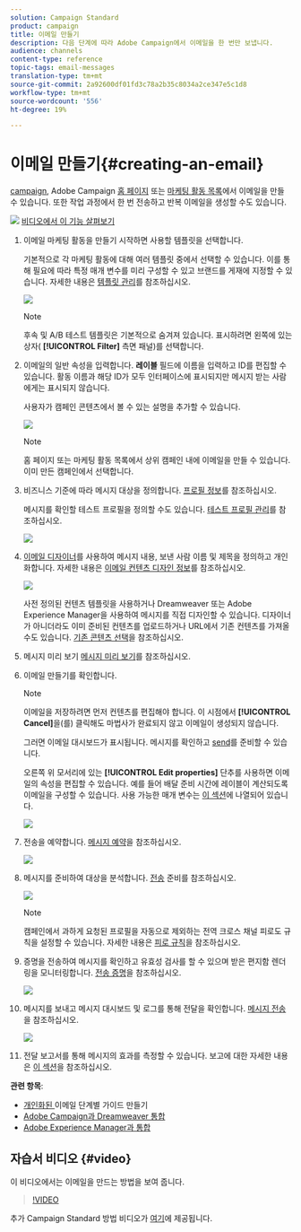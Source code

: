 ```yaml
---
solution: Campaign Standard
product: campaign
title: 이메일 만들기
description: 다음 단계에 따라 Adobe Campaign에서 이메일을 한 번만 보냅니다.
audience: channels
content-type: reference
topic-tags: email-messages
translation-type: tm+mt
source-git-commit: 2a92600df01fd3c78a2b35c8034a2ce347e5c1d8
workflow-type: tm+mt
source-wordcount: '556'
ht-degree: 19%

---
```



# 이메일 만들기{#creating-an-email}

[campaign](../../start/using/marketing-activities.md#creating-a-marketing-activity), Adobe Campaign [홈 페이지](../../start/using/interface-description.md#home-page) 또는 [마케팅 활동 목록](../../start/using/marketing-activities.md#about-marketing-activities)에서 이메일을 만들 수 있습니다. 또한 작업 과정에서 한 번 전송하고 반복 이메일을 생성할 수도 있습니다.

![](assets/do-not-localize/how-to-video.png) [비디오에서 이 기능 살펴보기](#video)

1. 이메일 마케팅 활동을 만들기 시작하면 사용할 템플릿을 선택합니다.

   기본적으로 각 마케팅 활동에 대해 여러 템플릿 중에서 선택할 수 있습니다. 이를 통해 필요에 따라 특정 매개 변수를 미리 구성할 수 있고 브랜드를 게재에 지정할 수 있습니다. 자세한 내용은 [템플릿 관리](../../start/using/marketing-activity-templates.md)를 참조하십시오.

   ![](assets/email_creation_1.png)

   >[!NOTE]
   >
   >후속 및 A/B 테스트 템플릿은 기본적으로 숨겨져 있습니다. 표시하려면 왼쪽에 있는 상자( **[!UICONTROL Filter]** 측면 패널)를 선택합니다.

1. 이메일의 일반 속성을 입력합니다. **레이블** 필드에 이름을 입력하고 ID를 편집할 수 있습니다. 활동 이름과 해당 ID가 모두 인터페이스에 표시되지만 메시지 받는 사람에게는 표시되지 않습니다.

   사용자가 캠페인 콘텐츠에서 볼 수 있는 설명을 추가할 수 있습니다.

   ![](assets/email_creation_2.png)

   >[!NOTE]
   >
   >홈 페이지 또는 마케팅 활동 목록에서 상위 캠페인 내에 이메일을 만들 수 있습니다. 이미 만든 캠페인에서 선택합니다.

1. 비즈니스 기준에 따라 메시지 대상을 정의합니다. [프로필 정보](../../audiences/using/about-profiles.md)를 참조하십시오.

   메시지를 확인할 테스트 프로필을 정의할 수도 있습니다. [테스트 프로필 관리](../../audiences/using/managing-test-profiles.md)를 참조하십시오.

   ![](assets/email_creation_3.png)

1. [이메일 디자이너](../../designing/using/designing-content-in-adobe-campaign.md)를 사용하여 메시지 내용, 보낸 사람 이름 및 제목을 정의하고 개인화합니다. 자세한 내용은 [이메일 컨텐츠 디자인 정보](../../designing/using/designing-content-in-adobe-campaign.md)를 참조하십시오.

   ![](assets/email_creation_4.png)

   사전 정의된 컨텐츠 템플릿을 사용하거나 Dreamweaver 또는 Adobe Experience Manager을 사용하여 메시지를 직접 디자인할 수 있습니다. 디자이너가 아니더라도 이미 준비된 컨텐츠를 업로드하거나 URL에서 기존 컨텐츠를 가져올 수도 있습니다. [기존 콘텐츠 선택](../../designing/using/using-existing-content.md)을 참조하십시오.

1. 메시지 미리 보기 [메시지 미리 보기](../../sending/using/previewing-messages.md)를 참조하십시오.
1. 이메일 만들기를 확인합니다.

   >[!NOTE]
   >
   >이메일을 저장하려면 먼저 컨텐츠를 편집해야 합니다. 이 시점에서 **[!UICONTROL Cancel]**&#x200B;을(를) 클릭해도 마법사가 완료되지 않고 이메일이 생성되지 않습니다.

   그러면 이메일 대시보드가 표시됩니다. 메시지를 확인하고 [send](../../sending/using/preparing-the-send.md)를 준비할 수 있습니다.

   오른쪽 위 모서리에 있는 **[!UICONTROL Edit properties]** 단추를 사용하면 이메일의 속성을 편집할 수 있습니다. 예를 들어 배달 준비 시간에 레이블이 계산되도록 이메일을 구성할 수 있습니다.  사용 가능한 매개 변수는 [이 섹션](../../administration/using/configuring-email-channel.md#list-of-email-properties)에 나열되어 있습니다.

   ![](assets/delivery_dashboard_2.png)

1. 전송을 예약합니다. [메시지 예약](../../sending/using/about-scheduling-messages.md)을 참조하십시오.

   ![](assets/delivery_planning.png)

1. 메시지를 준비하여 대상을 분석합니다. [전송](../../sending/using/confirming-the-send.md) 준비를 참조하십시오.

   ![](assets/preparing_delivery_2.png)

   >[!NOTE]
   >
   >캠페인에서 과하게 요청된 프로필을 자동으로 제외하는 전역 크로스 채널 피로도 규칙을 설정할 수 있습니다. 자세한 내용은 [피로 규칙](../../sending/using/fatigue-rules.md)을 참조하십시오.

1. 증명을 전송하여 메시지를 확인하고 유효성 검사를 할 수 있으며 받은 편지함 렌더링을 모니터링합니다. [전송 증명](../../sending/using/sending-proofs.md)을 참조하십시오.

   ![](assets/bat_select.png)

1. 메시지를 보내고 메시지 대시보드 및 로그를 통해 전달을 확인합니다. [메시지 전송](../../sending/using/confirming-the-send.md)을 참조하십시오.

   ![](assets/confirm_delivery.png)

1. 전달 보고서를 통해 메시지의 효과를 측정할 수 있습니다. 보고에 대한 자세한 내용은 [이 섹션](../../reporting/using/about-dynamic-reports.md)을 참조하십시오.

**관련 항목**:

* [개인화된 ](https://helpx.adobe.com/kr/campaign/kb/acs-get-started-with-emails.html) 이메일 단계별 가이드 만들기
* [Adobe Campaign과 Dreamweaver 통합](../../designing/using/using-integrations.md#editing-content-in-dreamweaver)
* [Adobe Experience Manager과 통합](../../integrating/using/integrating-with-experience-manager.md)

## 자습서 비디오 {#video}

이 비디오에서는 이메일을 만드는 방법을 보여 줍니다.

>[!VIDEO](https://video.tv.adobe.com/v/23721?quality=12)

추가 Campaign Standard 방법 비디오가 [여기](https://experienceleague.adobe.com/docs/campaign-standard-learn/tutorials/overview.html?lang=ko)에 제공됩니다.
